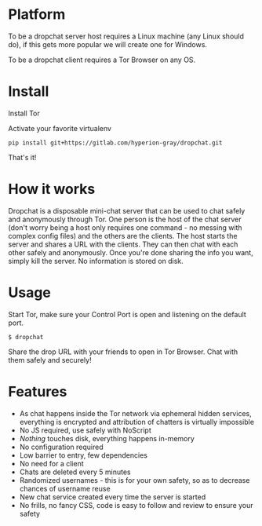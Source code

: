 Platform
========

To be a dropchat server host requires a Linux machine (any Linux should do), if this gets more popular we will create one for Windows.

To be a dropchat client requires a Tor Browser on any OS.


Install
=======

Install Tor

Activate your favorite virtualenv

`pip install git+https://gitlab.com/hyperion-gray/dropchat.git`

That's it!

How it works
============

Dropchat is a disposable mini-chat server that can be used to chat safely and anonymously through Tor. One
person is the host of the chat server (don't worry being a host only requires one command - no messing with
complex config files) and the others are the clients. The host starts the server and shares a URL with the
clients. They can then chat with each other safely and anonymously. Once you're done sharing the info you want,
simply kill the server. No information is stored on disk.

Usage
=====

Start Tor, make sure your Control Port is open and listening on the default port.

`$ dropchat`

Share the drop URL with your friends to open in Tor Browser. Chat with them safely and securely!

Features
========

- As chat happens inside the Tor network via ephemeral hidden services, everything is encrypted and attribution of chatters is virtually impossible
- No JS required, use safely with NoScript
- *Nothing* touches disk, everything happens in-memory
- No configuration required
- Low barrier to entry, few dependencies
- No need for a client
- Chats are deleted every 5 minutes
- Randomized usernames - this is for your own safety, so as to decrease chances of username reuse
- New chat service created every time the server is started
- No frills, no fancy CSS, code is easy to follow and review to ensure your safety
